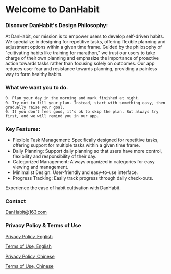 # Welcome to DanHabit

### Discover DanHabit's Design Philosophy:

At DanHabit, our mission is to empower users to develop self-driven habits. We specialize in designing for repetitive tasks, offering flexible planning and adjustment options within a given time frame. Guided by the philosophy of "cultivating habits like training for marathon," we trust our users to take charge of their own planning and emphasize the importance of proactive action towards tasks rather than focusing solely on outcomes. Our app reduces user fear and resistance towards planning, providing a painless way to form healthy habits. 


### What we want you to do. 

    0. Plan your day in the morning and mark finished at night.
    0. Try not to fill your plan. Instead, start with something easy, then gradually raise your goal.
    0. If you don’t feel good, it’s ok to skip the plan. But always try first, and we will remind you in our app.


### Key Features:

- Flexible Task Management: Specifically designed for repetitive tasks, offering support for multiple tasks within a given time frame.
- Daily Planning: Support daily planning so that users have more control, flexibility and responsibility of their day.
- Categorized Management: Always organized in categories for easy viewing and management.
- Minimalist Design: User-friendly and easy-to-use interface.
- Progress Tracking: Easily track progress through daily check-outs.


Experience the ease of habit cultivation with DanHabit.



### Contact

DanHabit@163.com

### Privacy Policy & Terms of Use

[Privacy Policy, English](https://github.com/danhabit/DanHabit_Support.github.io/blob/main/Privacy%20Policy%20EN.md)

[Terms of Use, English](https://github.com/danhabit/DanHabit_Support.github.io/blob/main/Privacy%20Policy%20ZH.md)

[Privacy Policy, Chinese](https://github.com/danhabit/DanHabit_Support.github.io/blob/main/Terms%20of%20Service%20EN.md)

[Terms of Use, Chinese](https://github.com/danhabit/DanHabit_Support.github.io/blob/main/Terms%20of%20Service%20ZH.md)




